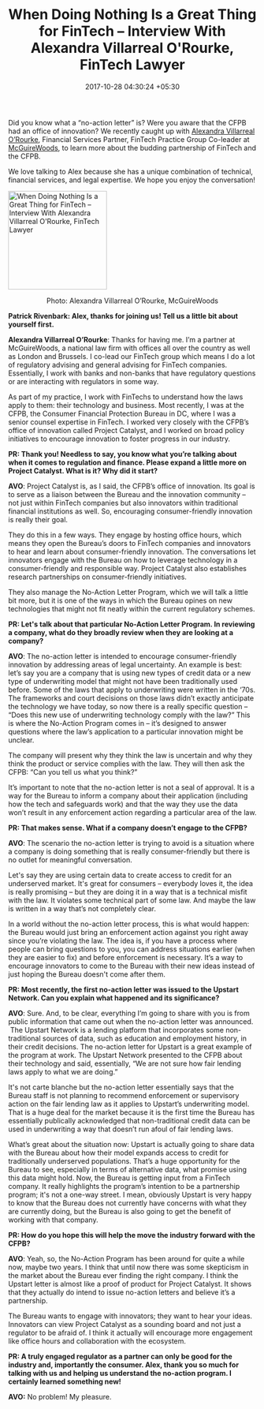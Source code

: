 ﻿---
title: When Doing Nothing Is a Great Thing for FinTech – Interview With Alexandra
  Villarreal O'Rourke, FinTech Lawyer
date: 2017-10-28 04:30:24 +05:30
categories:
- Fintech
- Insights
- Interviews
tags:
- Asia
- Europe
- insights
- Upstart
- US
layout: post
type: post
status: publish
category:
- Fintech
- Insights
- Interviews
Markets:
- Asia
- Europe
- insights
- Upstart
- US
Person: Patrick Rivenbark
---

<p>Did you know what a “no-action letter” is? Were you aware that the CFPB had an office of innovation? We recently caught up with <a href="https://www.linkedin.com/in/alexandra-villarreal-o-rourke-39631b28/">Alexandra Villarreal O’Rourke</a>, Financial Services Partner, FinTech Practice Group Co-leader at <a href="https://www.mcguirewoods.com/">McGuireWoods</a>, to learn more about the budding partnership of FinTech and the CFPB. </p>
<p>We love talking to Alex because she has a unique combination of technical, financial services, and legal expertise. We hope you enjoy the conversation!</p>
<p><img class="aligncenter size-full wp-image-28284" src="https://s3-us-west-2.amazonaws.com/go-medici/uploads/2017/10/A.jpg" alt="When Doing Nothing Is a Great Thing for FinTech – Interview With Alexandra Villarreal O'Rourke, FinTech Lawyer" width="200" height="200" /></p>
<p style="text-align: center;">Photo: Alexandra Villarreal O’Rourke, McGuireWoods</p>
<p><b>Patrick Rivenbark: Alex, thanks for joining us! Tell us a little bit about yourself first. </b></p>
<p><b>Alexandra Villarreal O’Rourke</b>: Thanks for having me. I’m a partner at McGuireWoods, a national law firm with offices all over the country as well as London and Brussels. I co-lead our FinTech group which means I do a lot of regulatory advising and general advising for FinTech companies. Essentially, I work with banks and non-banks that have regulatory questions or are interacting with regulators in some way. </p>
<p>As part of my practice, I work with FinTechs to understand how the laws apply to them: their technology and business. Most recently, I was at the CFPB, the Consumer Financial Protection Bureau in DC, where I was a senior counsel expertise in FinTech. I worked very closely with the CFPB’s office of innovation called Project Catalyst, and I worked on broad policy initiatives to encourage innovation to foster progress in our industry.</p>
<p><b>PR: Thank you! Needless to say, you know what you’re talking about when it comes to regulation and finance. Please expand a little more on Project Catalyst. What is it? Why did it start?</b></p>
<p><b>AVO</b>: Project Catalyst is, as I said, the CFPB’s office of innovation. Its goal is to serve as a liaison between the Bureau and the innovation community – not just within FinTech companies but also innovators within traditional financial institutions as well. So, encouraging consumer-friendly innovation is really their goal.</p>
<p>They do this in a few ways. They engage by hosting office hours, which means they open the Bureau’s doors to FinTech companies and innovators to hear and learn about consumer-friendly innovation. The conversations let innovators engage with the Bureau on how to leverage technology in a consumer-friendly and responsible way. Project Catalyst also establishes research partnerships on consumer-friendly initiatives.</p>
<p>They also manage the No-Action Letter Program, which we will talk a little bit more, but it is one of the ways in which the Bureau opines on new technologies that might not fit neatly within the current regulatory schemes.</p>
<p><b>PR: Let's talk about that particular No-Action Letter Program. In reviewing a company, what do they broadly review when they are looking at a company?</b></p>
<p><b>AVO</b>: The no-action letter is intended to encourage consumer-friendly innovation by addressing areas of legal uncertainty. An example is best: let’s say you are a company that is using new types of credit data or a new type of underwriting model that might not have been traditionally used before. Some of the laws that apply to underwriting were written in the ‘70s. The frameworks and court decisions on those laws didn’t exactly anticipate the technology we have today, so now there is a really specific question – “Does this new use of underwriting technology comply with the law?” This is where the No-Action Program comes in – it’s designed to answer questions where the law’s application to a particular innovation might be unclear.</p>
<p>The company will present why they think the law is uncertain and why they think the product or service complies with the law. They will then ask the CFPB: “Can you tell us what you think?” </p>
<p>It’s important to note that the no-action letter is not a seal of approval. It is a way for the Bureau to inform a company about their application (including how the tech and safeguards work) and that the way they use the data won’t result in any enforcement action regarding a particular area of the law.</p>
<p><b>PR: That makes sense. What if a company doesn’t engage to the CFPB?</b></p>
<p><b>AVO</b>: The scenario the no-action letter is trying to avoid is a situation where a company is doing something that is really consumer-friendly but there is no outlet for meaningful conversation.</p>
<p>Let's say they are using certain data to create access to credit for an underserved market. It's great for consumers – everybody loves it, the idea is really promising – but they are doing it in a way that is a technical misfit with the law. It violates some technical part of some law. And maybe the law is written in a way that’s not completely clear.</p>
<p>In a world without the no-action letter process, this is what would happen: the Bureau would just bring an enforcement action against you right away since you’re violating the law. The idea is, if you have a process where people can bring questions to you, you can address situations earlier (when they are easier to fix) and before enforcement is necessary. It’s a way to encourage innovators to come to the Bureau with their new ideas instead of just hoping the Bureau doesn't come after them.</p>
<p><b>PR: Most recently, the first no-action letter was issued to the Upstart Network. Can you explain what happened and its significance?</b></p>
<p><b>AVO</b>: Sure. And, to be clear, everything I’m going to share with you is from public information that came out when the no-action letter was announced.  The Upstart Network is a lending platform that incorporates some non-traditional sources of data, such as education and employment history, in their credit decisions. The no­­-action letter for Upstart is a great example of the program at work. The Upstart Network presented to the CFPB about their technology and said, essentially, “We are not sure how fair lending laws apply to what we are doing.”</p>
<p>It's not carte blanche but the no-action letter essentially says that the Bureau staff is not planning to recommend enforcement or supervisory action on the fair lending law as it applies to Upstart’s underwriting model. That is a huge deal for the market because it is the first time the Bureau has essentially publically acknowledged that non-traditional credit data can be used in underwriting a way that doesn’t run afoul of fair lending laws.</p>
<p>What’s great about the situation now: Upstart is actually going to share data with the Bureau about how their model expands access to credit for traditionally underserved populations. That’s a huge opportunity for the Bureau to see, especially in terms of alternative data, what promise using this data might hold. Now, the Bureau is getting input from a FinTech company. It really highlights the program’s intention to be a partnership program; it's not a one-way street. I mean, obviously Upstart is very happy to know that the Bureau does not currently have concerns with what they are currently doing, but the Bureau is also going to get the benefit of working with that company.</p>
<p><b>PR: How do you hope this will help the move the industry forward with the CFPB?</b></p>
<p><b>AVO</b>: Yeah, so, the No-Action Program has been around for quite a while now, maybe two years. I think that until now there was some skepticism in the market about the Bureau ever finding the right company. I think the Upstart letter is almost like a proof of product for Project Catalyst. It shows that they actually do intend to issue no-action letters and believe it’s a partnership. </p>
<p>The Bureau wants to engage with innovators; they want to hear your ideas. Innovators can view Project Catalyst as a sounding board and not just a regulator to be afraid of. I think it actually will encourage more engagement like office hours and collaboration with the ecosystem.</p>
<p><b>PR: A truly engaged regulator as a partner can only be good for the industry and, importantly the consumer. Alex, thank you so much for talking with us and helping us understand the no-action program. I certainly learned something new!</b></p>
<p><b>AVO:</b> No problem! My pleasure.</p>
